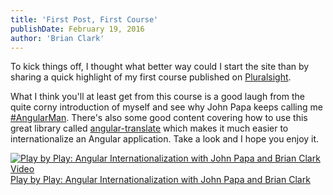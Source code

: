 ```yaml
---
title: 'First Post, First Course'
publishDate: February 19, 2016
author: 'Brian Clark'
---
```


To kick things off, I thought what better way could I start the site than by sharing a quick highlight of my first course published on [Pluralsight](https://app.pluralsight.com).

What I think you'll at least get from this course is a good laugh from the quite corny introduction of myself and see why John Papa keeps calling me [#AngularMan](https://twitter.com/John_Papa/status/652627547377811456). There's also some good content covering how to use this great library called [angular-translate](https://angular-translate.github.io/) which makes it much easier to internationalize an Angular application. Take a look and I hope you enjoy it.

<!-- <a href="http://jpapa.me/pbpngi18n">
    <img src="/assets/old-posts/img/pbp-angular-i18n.png" alt="Play by Play: Angular Internationalization with John Papa and Brian Clark Video">
</a>
<span class="caption text-muted">[Play by Play: Angular Internationalization with John Papa and Brian Clark](http://jpapa.me/pbpngi18n)</span> -->

<a href="http://jpapa.me/pbpngi18n">
    <img src="/assets/old-posts/img/pbp-angular-i18n.png" alt="Play by Play: Angular Internationalization with John Papa and Brian Clark Video">
</a>
<a href="http://jpapa.me/pbpngi18n" class="caption">
    Play by Play: Angular Internationalization with John Papa and Brian Clark
</a>
